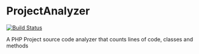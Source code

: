 # ProjectAnalyzer

[![Build Status](https://travis-ci.org/dnpage/ProjectAnalyzer.svg?branch=master)](https://travis-ci.org/dnpage/ProjectAnalyzer)

A PHP Project source code analyzer that counts lines of code, classes and methods